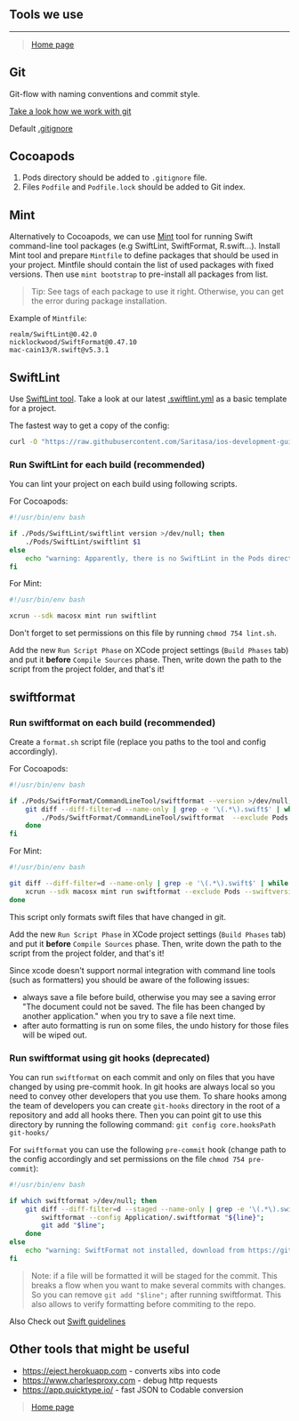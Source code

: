 ## Tools we use
---

> [Home page](/README.md)

## Git
Git-flow with naming conventions and commit style.

[Take a look how we work with git](Tools/work-with-git.md)

Default [.gitignore](../.gitignore)

## Cocoapods
1. Pods directory should be added to <code>.gitignore</code> file.
2. Files <code>Podfile</code> and <code>Podfile.lock</code> should be added to Git index.

## Mint
Alternatively to Cocoapods, we can use [Mint](https://github.com/yonaskolb/Mint) tool for running Swift command-line tool packages (e.g SwiftLint, SwiftFormat, R.swift...). Install Mint tool and prepare `Mintfile` to define packages that should be used in your project. Mintfile should contain the list of used packages with fixed versions. Then use `mint bootstrap` to pre-install all packages from list.

>Tip: See tags of each package to use it right. Otherwise, you can get the error during package installation. 

Example of `Mintfile`:
```
realm/SwiftLint@0.42.0
nicklockwood/SwiftFormat@0.47.10
mac-cain13/R.swift@v5.3.1
```

## SwiftLint
Use [SwiftLint tool](https://github.com/realm/SwiftLint). Take a look at our latest [.swiftlint.yml](../Development/.swiftlint.yml) as a basic template for a project.

The fastest way to get a copy of the config:
```bash
curl -O "https://raw.githubusercontent.com/Saritasa/ios-development-guides/master/Development/.swiftlint.yml"
```

### Run SwiftLint for each build (recommended)

You can lint your project on each build using following scripts.

For Cocoapods:

```sh
#!/usr/bin/env bash

if ./Pods/SwiftLint/swiftlint version >/dev/null; then
    ./Pods/SwiftLint/swiftlint $1
else
    echo "warning: Apparently, there is no SwiftLint in the Pods directory"
fi
```

For Mint:
```sh
#!/usr/bin/env bash

xcrun --sdk macosx mint run swiftlint
```

Don't forget to set permissions on this file by running `chmod 754 lint.sh`.

Add the new `Run Script Phase` on XCode project settings (`Build Phases` tab) and put it **before** `Compile Sources` phase. Then, write down the path to the script from the project folder, and that's it!

## swiftformat

### Run swiftformat on each build (recommended)

Create a `format.sh` script file (replace you paths to the tool and config accordingly).

For Cocoapods:
```sh
#!/usr/bin/env bash

if ./Pods/SwiftFormat/CommandLineTool/swiftformat --version >/dev/null; then
    git diff --diff-filter=d --name-only | grep -e '\(.*\).swift$' | while read line; do
        ./Pods/SwiftFormat/CommandLineTool/swiftformat  --exclude Pods --swiftversion 5.0 "${line}";
    done
fi
```

For Mint:
```sh
#!/usr/bin/env bash

git diff --diff-filter=d --name-only | grep -e '\(.*\).swift$' | while read line; do
    xcrun --sdk macosx mint run swiftformat --exclude Pods --swiftversion 5.0 "${line}";
done
```

This script only formats swift files that have changed in git.

Add the new `Run Script Phase` in XCode project settings (`Build Phases` tab) and put it **before** `Compile Sources` phase. Then, write down the path to the script from the project folder, and that's it!

Since xcode doesn't support normal integration with command line tools
(such as formatters) you should be aware of the following issues:

- always save a file before build, otherwise you may see a saving error "The document could not be
saved. The file has been changed by another application." when you try to save a file next time.
- after auto formatting is run on some files, the undo history for those files will be wiped out.

### Run swiftformat using git hooks (deprecated)

You can run `swiftformat` on each commit and only on files that you have changed by using
pre-commit hook. In git hooks are always local so you need to convey other developers that you use
them. To share hooks among the team of developers you can create `git-hooks` directory in the root
of a repository and add all hooks there. Then you can point git to use this directory by running the
following command: `git config core.hooksPath git-hooks/`

For `swiftformat` you can use the following `pre-commit` hook (change path to the config
accordingly and set permissions on the file `chmod 754 pre-commit`):

```sh
#!/usr/bin/env bash

if which swiftformat >/dev/null; then
    git diff --diff-filter=d --staged --name-only | grep -e '\(.*\).swift$' | while read line; do
        swiftformat --config Application/.swiftformat "${line}";
        git add "$line";
    done
else
    echo "warning: SwiftFormat not installed, download from https://github.com/nicklockwood/SwiftFormat"
fi
```

> Note: if a file will be formatted it will be staged for the commit. This breaks a flow when you
> want to make several commits with changes. So you can remove `git add "$line";` after running
> swiftformat. This also allows to verify formatting before commiting to the repo.

Also Check out [Swift guidelines](CodeStyle.md#swift)

## Other tools that might be useful

- https://eject.herokuapp.com - converts xibs into code
- https://www.charlesproxy.com - debug http requests
- https://app.quicktype.io/ - fast JSON to Codable conversion

> [Home page](/README.md)
